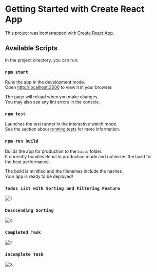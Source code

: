 # Getting Started with Create React App

This project was bootstrapped with [Create React App](https://github.com/facebook/create-react-app).

## Available Scripts

In the project directory, you can run:

### `npm start`

Runs the app in the development mode.\
Open [http://localhost:3000](http://localhost:3000) to view it in your browser.

The page will reload when you make changes.\
You may also see any lint errors in the console.

### `npm test`

Launches the test runner in the interactive watch mode.\
See the section about [running tests](https://facebook.github.io/create-react-app/docs/running-tests) for more information.

### `npm run build`

Builds the app for production to the `build` folder.\
It correctly bundles React in production mode and optimizes the build for the best performance.

The build is minified and the filenames include the hashes.\
Your app is ready to be deployed!

### `Todos List with Sorting and Filtering Feature`
![1](https://github.com/Sahil1043/todo/assets/135524815/03adf617-e5a7-455d-bad5-e22ef3330950)

### `Desccending Sorting`
![4](https://github.com/Sahil1043/todo/assets/135524815/4bf9da56-1ee8-462d-b91f-339f6e0f6c48)

### `Completed Task`
![2](https://github.com/Sahil1043/todo/assets/135524815/37731409-55c9-4559-8b02-38e2285b2703)

### `Incomplete Task`
![3](https://github.com/Sahil1043/todo/assets/135524815/bf1877dd-305a-4582-99d4-9d28be7dd611)


